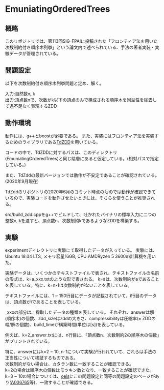 # EmuniatingOrderedTrees
## 概略 
このリポジトリでは、第113回SIG-FPAIに投稿された「フロンティア法を用いた次数制約付き順序木列挙」という論文内で述べられている、手法の著者実装・実験データが管理されている。

## 問題設定
以下を次数制約付き順序木列挙問題と定め、解く。

入力:自然数n, k  
出力:頂点数nで、次数がk以下の頂点のみで構成される順序木を同型性を除去して過不足なく表現するZDD

## 動作環境

動作には、g++とboostが必要である。
また、実装にはフロンティア法を実装するためのライブラリである[TdZDD](https://github.com/kunisura/TdZdd)を用いている。

コードの中で、TdZDDに対するパスは、このディレクトリ(EmuniatingOrderedTrees)と同じ階層にあると仮定している。(相対パスで指定している。)

また、TdZddの最新バージョンでは動作が不安定であることが確認されている。(2020年9月現在)

TdZddのリポジトリの2020年6月のコミット時点のものでは動作が確認できているので、実験コードを動作させたいときには、そちらを使うことが推奨される。

src/build_zdd.cppをg++でビルドして、吐かれたバイナリの標準入力に二つの整数n, kを渡すと、頂点数n、次数制約kであるようなZDDを構築する。

## 実験


experimentディレクトリに実験にて取得したデータが入っている。
実験には、Ubuntu 18.04 LTS, メモリ容量16GB, CPU AMDRyzen 5 3600の計算機を用いた。

実験データは、いくつかのテキストファイルで表され、テキストファイルの名前の形式は、k=a_xxx.txtのような形で表される。
k=aは、次数制約がaであることを表している。特に、k=n-1は次数制約がないことを表している。

テキストファイルには、1 ~ 150行目にデータが記載されていて、i行目のデータは、頂点数がiであることを表している。

_xxxの部分は、採取したデータの種類を表している。
それぞれ、answerは解(順序木)の個数、zdd_sizeはzddの大きさ、compressibilityは圧縮率(= ZDDの幅/解の個数)、build_timeが構築時間(単位は[s])を表している。

例えば、k=2_answer.txtには、n行目に、「頂点数n、次数制約2の順序木の個数」がプリントされている。

特に、answerにはk=2 ~ 10, n-1について実験が行われていて、これらは手法の正当性について検証するものである。  
次数制約がない場合は、カタラン数に一致することが確認できる。  
k=2の場合は順序木の個数はモツキン数となり、一致することが確認できた。  
k=3 ~ 10の場合については、[oeis](https://oeis.org/)にこの問題設定と同等の問題設定のページがあり([A036765](https://oeis.org/A036765)等)、一致することが確認できる。


